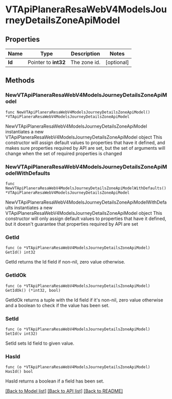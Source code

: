 # VTApiPlaneraResaWebV4ModelsJourneyDetailsZoneApiModel

## Properties

Name | Type | Description | Notes
------------ | ------------- | ------------- | -------------
**Id** | Pointer to **int32** | The zone id. | [optional] 

## Methods

### NewVTApiPlaneraResaWebV4ModelsJourneyDetailsZoneApiModel

`func NewVTApiPlaneraResaWebV4ModelsJourneyDetailsZoneApiModel() *VTApiPlaneraResaWebV4ModelsJourneyDetailsZoneApiModel`

NewVTApiPlaneraResaWebV4ModelsJourneyDetailsZoneApiModel instantiates a new VTApiPlaneraResaWebV4ModelsJourneyDetailsZoneApiModel object
This constructor will assign default values to properties that have it defined,
and makes sure properties required by API are set, but the set of arguments
will change when the set of required properties is changed

### NewVTApiPlaneraResaWebV4ModelsJourneyDetailsZoneApiModelWithDefaults

`func NewVTApiPlaneraResaWebV4ModelsJourneyDetailsZoneApiModelWithDefaults() *VTApiPlaneraResaWebV4ModelsJourneyDetailsZoneApiModel`

NewVTApiPlaneraResaWebV4ModelsJourneyDetailsZoneApiModelWithDefaults instantiates a new VTApiPlaneraResaWebV4ModelsJourneyDetailsZoneApiModel object
This constructor will only assign default values to properties that have it defined,
but it doesn't guarantee that properties required by API are set

### GetId

`func (o *VTApiPlaneraResaWebV4ModelsJourneyDetailsZoneApiModel) GetId() int32`

GetId returns the Id field if non-nil, zero value otherwise.

### GetIdOk

`func (o *VTApiPlaneraResaWebV4ModelsJourneyDetailsZoneApiModel) GetIdOk() (*int32, bool)`

GetIdOk returns a tuple with the Id field if it's non-nil, zero value otherwise
and a boolean to check if the value has been set.

### SetId

`func (o *VTApiPlaneraResaWebV4ModelsJourneyDetailsZoneApiModel) SetId(v int32)`

SetId sets Id field to given value.

### HasId

`func (o *VTApiPlaneraResaWebV4ModelsJourneyDetailsZoneApiModel) HasId() bool`

HasId returns a boolean if a field has been set.


[[Back to Model list]](../README.md#documentation-for-models) [[Back to API list]](../README.md#documentation-for-api-endpoints) [[Back to README]](../README.md)


